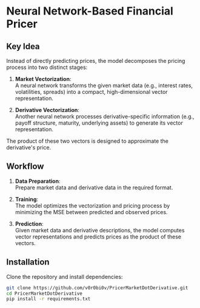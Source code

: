 # Neural Network-Based Financial Pricer  


## Key Idea  

Instead of directly predicting prices, the model decomposes the pricing process into two distinct stages:  

1. **Market Vectorization**:  
   A neural network transforms the given market data (e.g., interest rates, volatilities, spreads) into a compact, high-dimensional vector representation.  

2. **Derivative Vectorization**:  
   Another neural network processes derivative-specific information (e.g., payoff structure, maturity, underlying assets) to generate its vector representation.  

The product of these two vectors is designed to approximate the derivative's price.  

## Workflow  

1. **Data Preparation**:  
   Prepare market data and derivative data in the required format.  

2. **Training**:  
   The model optimizes the vectorization and pricing process by minimizing the MSE between predicted and observed prices.  

3. **Prediction**:  
   Given market data and derivative descriptions, the model computes vector representations and predicts prices as the product of these vectors.  


## Installation  

Clone the repository and install dependencies:  

```bash  
git clone https://github.com/v0r0bi0v/PricerMarketDotDerivative.git  
cd PricerMarketDotDerivative
pip install -r requirements.txt  